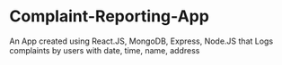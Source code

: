 # Complaint-Reporting-App
An App created using React.JS, MongoDB, Express, Node.JS that Logs complaints by users with date, time, name, address
